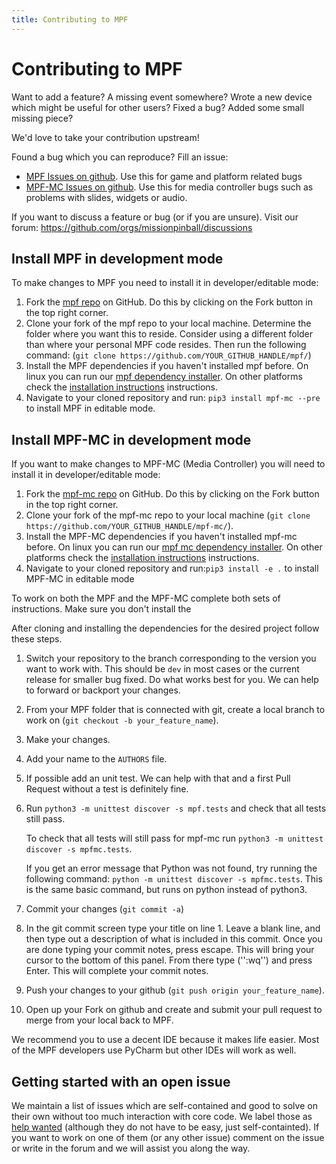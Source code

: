 ```yaml
---
title: Contributing to MPF
---
```


# Contributing to MPF


Want to add a feature? A missing event somewhere? Wrote a new device
which might be useful for other users? Fixed a bug? Added some small
missing piece?

We'd love to take your contribution upstream!

Found a bug which you can reproduce? Fill an issue:

* [MPF Issues on
    github](https://github.com/missionpinball/mpf/issues). Use this for
    game and platform related bugs
* [MPF-MC Issues on
    github](https://github.com/missionpinball/mpf-mc/issues). Use this
    for media controller bugs such as problems with slides, widgets or
    audio.

If you want to discuss a feature or bug (or if you are unsure). Visit
our forum: <https://github.com/orgs/missionpinball/discussions>

## Install MPF in development mode

To make changes to MPF you need to install it in developer/editable
mode:

1.  Fork the [mpf repo](https://github.com/missionpinball/mpf/) on
    GitHub. Do this by clicking on the Fork button in the top right
    corner.
2.  Clone your fork of the mpf repo to your local machine. Determine the
    folder where you want this to reside. Consider using a different
    folder than where your personal MPF code resides. Then run the
    following command:
    (`git clone https://github.com/YOUR_GITHUB_HANDLE/mpf/`)
3.  Install the MPF dependencies if you haven't installed mpf before.
    On linux you can run our [mpf dependency
    installer](https://raw.githubusercontent.com/missionpinball/mpf-debian-installer/dev/install-mpf-dependencies).
    On other platforms check the
    [installation instructions](../install/index.md) instructions.
4.  Navigate to your cloned repository and run:
    `pip3 install mpf-mc --pre` to install MPF in editable mode.

## Install MPF-MC in development mode

If you want to make changes to MPF-MC (Media Controller) you will need
to install it in developer/editable mode:

1.  Fork the [mpf-mc repo](https://github.com/missionpinball/mpf-mc/) on
    GitHub. Do this by clicking on the Fork button in the top right
    corner.
2.  Clone your fork of the mpf-mc repo to your local machine
    (`git clone https://github.com/YOUR_GITHUB_HANDLE/mpf-mc/`).
3.  Install the MPF-MC dependencies if you haven't installed mpf-mc
    before. On linux you can run our [mpf mc dependency
    installer](https://raw.githubusercontent.com/missionpinball/mpf-debian-installer/dev/install-mc-dependencies).
    On other platforms check the
    [installation instructions](../install/index.md) instructions.
4.  Navigate to your cloned repository and run:`pip3 install -e .` to
    install MPF-MC in editable mode

To work on both the MPF and the MPF-MC complete both sets of
instructions. Make sure you don't install the

After cloning and installing the dependencies for the desired project
follow these steps.

1.  Switch your repository to the branch corresponding to the version
    you want to work with. This should be `dev` in most cases or the
    current release for smaller bug fixed. Do what works best for you.
    We can help to forward or backport your changes.

2.  From your MPF folder that is connected with git, create a local
    branch to work on (`git checkout -b your_feature_name`).

3.  Make your changes.

4.  Add your name to the `AUTHORS` file.

5.  If possible add an unit test. We can help with that and a first Pull
    Request without a test is definitely fine.

6.  Run `python3 -m unittest discover -s mpf.tests` and check that all
    tests still pass.

    To check that all tests will still pass for mpf-mc run
    `python3 -m unittest discover -s mpfmc.tests`.

    If you get an error message that Python was not found, try running
    the following command: `python -m unittest discover -s mpfmc.tests`.
    This is the same basic command, but runs on python instead of
    python3.

7.  Commit your changes (`git commit -a`)

8.  In the git commit screen type your title on line 1. Leave a blank
    line, and then type out a description of what is included in this
    commit. Once you are done typing your commit notes, press escape.
    This will bring your cursor to the bottom of this panel. From there
    type ('':wq'') and press Enter. This will complete your commit
    notes.

9.  Push your changes to your github
    (`git push origin your_feature_name`).

10. Open up your Fork on github and create and submit your pull request
    to merge from your local back to MPF.

We recommend you to use a decent IDE because it makes life easier. Most
of the MPF developers use PyCharm but other IDEs will work as well.

## Getting started with an open issue

We maintain a list of issues which are self-contained and good to solve
on their own without too much interaction with core code. We label those
as [help
wanted](https://github.com/missionpinball/mpf/labels/help%20wanted)
(although they do not have to be easy, just self-containted). If you
want to work on one of them (or any other issue) comment on the issue or
write in the forum and we will assist you along the way.
